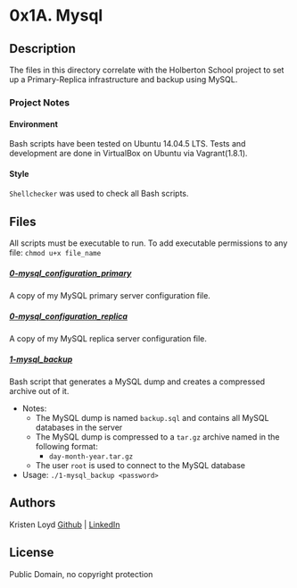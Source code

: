 # 0x1A. Mysql

## Description
The files in this directory correlate with the Holberton School project to set up a Primary-Replica infrastructure and backup using MySQL.


### Project Notes
#### Environment
Bash scripts have been tested on Ubuntu 14.04.5 LTS.
Tests and development are done in VirtualBox on Ubuntu via Vagrant(1.8.1).
#### Style
`Shellchecker` was used to check all Bash scripts.


## Files
All scripts must be executable to run. To add executable permissions to any file: `chmod u+x file_name`

##### [0-mysql_configuration_primary](0-mysql_configuration_primary)
A copy of my MySQL primary server configuration file.

##### [0-mysql_configuration_replica](0-mysql_configuration_replica)
A copy of my MySQL replica server configuration file.

##### [1-mysql_backup](1-mysql_backup)
Bash script that generates a MySQL dump and creates a compressed archive out of it.
* Notes:
  * The MySQL dump is named `backup.sql` and contains all MySQL databases in the server
  * The MySQL dump is compressed to a `tar.gz` archive named in the following format:
    * `day-month-year.tar.gz`
  * The user `root` is used to connect to the MySQL database
* Usage: `./1-mysql_backup <password>`


## Authors
Kristen Loyd        [Github](https://github.com/KRLoyd) |  [LinkedIn](https://www.linkedin.com/in/kristen-loyd-34984a92)

## License
Public Domain, no copyright protection
